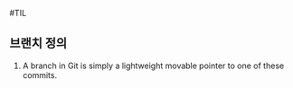 #TIL

## 브랜치 정의
1. A branch in Git is simply a lightweight movable pointer to one of these commits.
